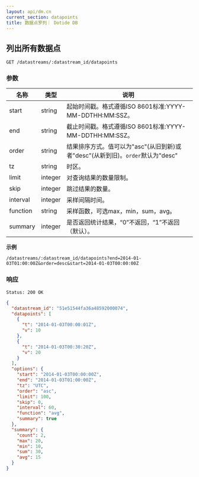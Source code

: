 ```yaml
---
layout: api/dm.cn
current_section: datapoints
title: 数据点罗列｜ Dotide DB
---
```


## 列出所有数据点

    GET /datastreams/:datastream_id/datapoints

### 参数

| 名称  | 类型 | 说明 |
| ----- | ------ | --- |
| start | string | 起始时间戳。格式遵循ISO 8601标准:YYYY-MM-DDTHH:MM:SSZ。 |
| end   | string | 截止时间戳。格式遵循ISO 8601标准:YYYY-MM-DDTHH:MM:SSZ。 |
| order | string | 结果排序方式。值可以为"asc"(从旧到新)或者"desc"(从新到旧)。`order`默认为"desc" |
| tz    | string | 时区。 |
| limit | integer | 对查询结果的数量限制。 |
| skip  | integer | 跳过结果的数量。 |
| interval | integer | 采样间隔时间。 |
| function | string | 采样函数，可选max，min，sum，avg。 |
| summary | integer | 是否返回统计结果，“0”不返回，“1”不返回（默认）。 |



**示例**

```
/datastreams/:datastream_id/datapoints?end=2014-01-03T01:00:00Z&order=desc&start=2014-01-03T00:00:00Z
```

### 响应

    Status: 200 OK

```json
{
  "datastream_id": "51e51544fa36a48592000074",
  "datapoints": [
    {
      "t": "2014-01-03T00:00:01Z",
      "v": 10
    },
    {
      "t": "2014-01-03T00:30:20Z",
      "v": 20
    }
  ],
  "options": {
    "start": "2014-01-03T00:00:00Z",
    "end": "2014-01-03T01:00:00Z",
    "tz": "UTC",
    "order": "asc",
    "limit": 100,
    "skip": 0,
    "interval": 60,
    "function": "avg",
    "summary": true
  },
  "summary": {
    "count": 2,
    "max": 20,
    "min": 10,
    "sum": 30,
    "avg": 15
  }
}
```
